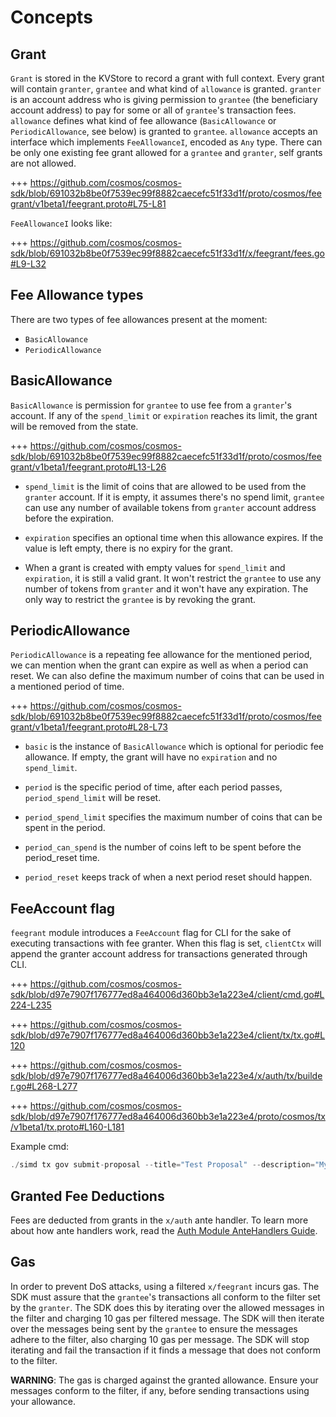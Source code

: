 <!--
order: 1
-->

# Concepts

## Grant

`Grant` is stored in the KVStore to record a grant with full context. Every grant will contain `granter`, `grantee` and what kind of `allowance` is granted. `granter` is an account address who is giving permission to `grantee` (the beneficiary account address) to pay for some or all of `grantee`'s transaction fees. `allowance` defines what kind of fee allowance (`BasicAllowance` or `PeriodicAllowance`, see below) is granted to `grantee`. `allowance` accepts an interface which implements `FeeAllowanceI`, encoded as `Any` type. There can be only one existing fee grant allowed for a `grantee` and `granter`, self grants are not allowed.

+++ https://github.com/cosmos/cosmos-sdk/blob/691032b8be0f7539ec99f8882caecefc51f33d1f/proto/cosmos/feegrant/v1beta1/feegrant.proto#L75-L81

`FeeAllowanceI` looks like:

+++ https://github.com/cosmos/cosmos-sdk/blob/691032b8be0f7539ec99f8882caecefc51f33d1f/x/feegrant/fees.go#L9-L32

## Fee Allowance types

There are two types of fee allowances present at the moment:

- `BasicAllowance`
- `PeriodicAllowance`

## BasicAllowance

`BasicAllowance` is permission for `grantee` to use fee from a `granter`'s account. If any of the `spend_limit` or `expiration` reaches its limit, the grant will be removed from the state.

+++ https://github.com/cosmos/cosmos-sdk/blob/691032b8be0f7539ec99f8882caecefc51f33d1f/proto/cosmos/feegrant/v1beta1/feegrant.proto#L13-L26

- `spend_limit` is the limit of coins that are allowed to be used from the `granter` account. If it is empty, it assumes there's no spend limit, `grantee` can use any number of available tokens from `granter` account address before the expiration.

- `expiration` specifies an optional time when this allowance expires. If the value is left empty, there is no expiry for the grant.

- When a grant is created with empty values for `spend_limit` and `expiration`, it is still a valid grant. It won't restrict the `grantee` to use any number of tokens from `granter` and it won't have any expiration. The only way to restrict the `grantee` is by revoking the grant.

## PeriodicAllowance

`PeriodicAllowance` is a repeating fee allowance for the mentioned period, we can mention when the grant can expire as well as when a period can reset. We can also define the maximum number of coins that can be used in a mentioned period of time.

+++ https://github.com/cosmos/cosmos-sdk/blob/691032b8be0f7539ec99f8882caecefc51f33d1f/proto/cosmos/feegrant/v1beta1/feegrant.proto#L28-L73

- `basic` is the instance of `BasicAllowance` which is optional for periodic fee allowance. If empty, the grant will have no `expiration` and no `spend_limit`.

- `period` is the specific period of time, after each period passes, `period_spend_limit` will be reset.

- `period_spend_limit` specifies the maximum number of coins that can be spent in the period.

- `period_can_spend` is the number of coins left to be spent before the period_reset time.

- `period_reset` keeps track of when a next period reset should happen.

## FeeAccount flag

`feegrant` module introduces a `FeeAccount` flag for CLI for the sake of executing transactions with fee granter. When this flag is set, `clientCtx` will append the granter account address for transactions generated through CLI.

+++ https://github.com/cosmos/cosmos-sdk/blob/d97e7907f176777ed8a464006d360bb3e1a223e4/client/cmd.go#L224-L235

+++ https://github.com/cosmos/cosmos-sdk/blob/d97e7907f176777ed8a464006d360bb3e1a223e4/client/tx/tx.go#L120

+++ https://github.com/cosmos/cosmos-sdk/blob/d97e7907f176777ed8a464006d360bb3e1a223e4/x/auth/tx/builder.go#L268-L277

+++ https://github.com/cosmos/cosmos-sdk/blob/d97e7907f176777ed8a464006d360bb3e1a223e4/proto/cosmos/tx/v1beta1/tx.proto#L160-L181

Example cmd:

```go
./simd tx gov submit-proposal --title="Test Proposal" --description="My awesome proposal" --type="Text" --from validator-key --fee-account=cosmos1xh44hxt7spr67hqaa7nyx5gnutrz5fraw6grxn --chain-id=testnet --fees="10ueni"
```

## Granted Fee Deductions

Fees are deducted from grants in the `x/auth` ante handler. To learn more about how ante handlers work, read the [Auth Module AnteHandlers Guide](../../auth/spec/03_antehandlers.md).

## Gas

In order to prevent DoS attacks, using a filtered `x/feegrant` incurs gas. The SDK must assure that the `grantee`'s transactions all conform to the filter set by the `granter`. The SDK does this by iterating over the allowed messages in the filter and charging 10 gas per filtered message. The SDK will then iterate over the messages being sent by the `grantee` to ensure the messages adhere to the filter, also charging 10 gas per message. The SDK will stop iterating and fail the transaction if it finds a message that does not conform to the filter.

**WARNING**: The gas is charged against the granted allowance. Ensure your messages conform to the filter, if any, before sending transactions using your allowance.
